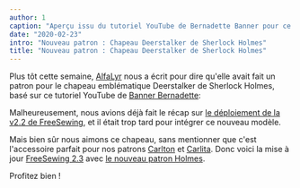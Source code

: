 ```yaml
---
author: 1
caption: "Aperçu issu du tutoriel YouTube de Bernadette Banner pour ce chapeau"
date: "2020-02-23"
intro: "Nouveau patron : Chapeau Deerstalker de Sherlock Holmes"
title: "Nouveau patron : Chapeau Deerstalker de Sherlock Holmes"
---
```



Plus tôt cette semaine, [AlfaLyr](/users/alfalyr) nous a écrit pour dire qu'elle avait fait un patron pour le chapeau emblématique Deerstalker de Sherlock Holmes, basé sur ce tutoriel YouTube de [Banner Bernadette](https://www.youtube.com/channel/UCSHtaUm-FjUps090S7crO4Q):

<YouTube id='H24VBFMZJF4' />

Malheureusement, nous avions déjà fait le récap sur [le déploiement de la v2.2 de FreeSewing](/blog/breanna-measurements-sizes-in-2-2/), et il était trop tard pour intégrer ce nouveau modèle.

Mais bien sûr nous aimons ce chapeau, sans mentionner que c'est l'accessoire parfait pour nos patrons [Carlton](/designs/carlton/) et [Carlita](/designs/carlita/). Donc voici la mise à jour [FreeSewing 2.3](https://github.com/freesewing/freesewing/releases/tag/v2.2.0) avec [le nouveau patron Holmes](/designs/holmes/).

Profitez bien !

